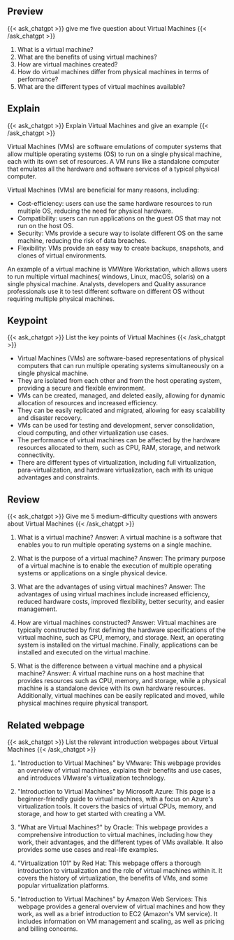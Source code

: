 ## Preview
{{< ask_chatgpt >}}
give me five question about Virtual Machines
{{< /ask_chatgpt >}}



1. What is a virtual machine?
2. What are the benefits of using virtual machines?
3. How are virtual machines created?
4. How do virtual machines differ from physical machines in terms of performance?
5. What are the different types of virtual machines available?   

## Explain
{{< ask_chatgpt >}}
Explain Virtual Machines and give an example
{{< /ask_chatgpt >}}



Virtual Machines (VMs) are software emulations of computer systems that allow multiple operating systems (OS) to run on a single physical machine, each with its own set of resources. A VM runs like a standalone computer that emulates all the hardware and software services of a typical physical computer.

Virtual Machines (VMs) are beneficial for many reasons, including:

- Cost-efficiency: users can use the same hardware resources to run multiple OS, reducing the need for physical hardware.
- Compatibility: users can run applications on the guest OS that may not run on the host OS.
- Security: VMs provide a secure way to isolate different OS on the same machine, reducing the risk of data breaches.
- Flexibility: VMs provide an easy way to create backups, snapshots, and clones of virtual environments.

An example of a virtual machine is VMWare Workstation, which allows users to run multiple virtual machines( windows, Linux, macOS, solaris) on a single physical machine. Analysts, developers and Quality assurance professionals use it to test different software on different OS without requiring multiple physical machines.   

## Keypoint
{{< ask_chatgpt >}}
List the key points of Virtual Machines
{{< /ask_chatgpt >}}



- Virtual Machines (VMs) are software-based representations of physical computers that can run multiple operating systems simultaneously on a single physical machine.
- They are isolated from each other and from the host operating system, providing a secure and flexible environment.
- VMs can be created, managed, and deleted easily, allowing for dynamic allocation of resources and increased efficiency.
- They can be easily replicated and migrated, allowing for easy scalability and disaster recovery.
- VMs can be used for testing and development, server consolidation, cloud computing, and other virtualization use cases.
- The performance of virtual machines can be affected by the hardware resources allocated to them, such as CPU, RAM, storage, and network connectivity.
- There are different types of virtualization, including full virtualization, para-virtualization, and hardware virtualization, each with its unique advantages and constraints.   

## Review
{{< ask_chatgpt >}}
Give me 5 medium-difficulty questions with answers about Virtual Machines
{{< /ask_chatgpt >}}



1. What is a virtual machine?
Answer: A virtual machine is a software that enables you to run multiple operating systems on a single machine.

2. What is the purpose of a virtual machine?
Answer: The primary purpose of a virtual machine is to enable the execution of multiple operating systems or applications on a single physical device.

3. What are the advantages of using virtual machines?
Answer: The advantages of using virtual machines include increased efficiency, reduced hardware costs, improved flexibility, better security, and easier management.

4. How are virtual machines constructed?
Answer: Virtual machines are typically constructed by first defining the hardware specifications of the virtual machine, such as CPU, memory, and storage. Next, an operating system is installed on the virtual machine. Finally, applications can be installed and executed on the virtual machine.

5. What is the difference between a virtual machine and a physical machine?
Answer: A virtual machine runs on a host machine that provides resources such as CPU, memory, and storage, while a physical machine is a standalone device with its own hardware resources. Additionally, virtual machines can be easily replicated and moved, while physical machines require physical transport.   

## Related webpage
{{< ask_chatgpt >}}
List the relevant introduction webpages about Virtual Machines
{{< /ask_chatgpt >}}



1. "Introduction to Virtual Machines" by VMware:
This webpage provides an overview of virtual machines, explains their benefits and use cases, and introduces VMware's virtualization technology.

2. "Introduction to Virtual Machines" by Microsoft Azure:
This page is a beginner-friendly guide to virtual machines, with a focus on Azure's virtualization tools. It covers the basics of virtual CPUs, memory, and storage, and how to get started with creating a VM.

3. "What are Virtual Machines?" by Oracle:
This webpage provides a comprehensive introduction to virtual machines, including how they work, their advantages, and the different types of VMs available. It also provides some use cases and real-life examples.

4. "Virtualization 101" by Red Hat:
This webpage offers a thorough introduction to virtualization and the role of virtual machines within it. It covers the history of virtualization, the benefits of VMs, and some popular virtualization platforms.

5. "Introduction to Virtual Machines" by Amazon Web Services:
This webpage provides a general overview of virtual machines and how they work, as well as a brief introduction to EC2 (Amazon's VM service). It includes information on VM management and scaling, as well as pricing and billing concerns.   

